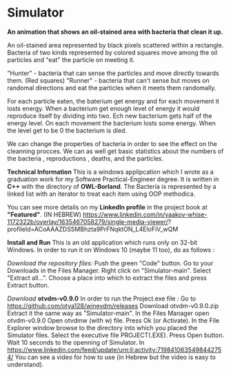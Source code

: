 # Simulator
**An animation that shows an oil-stained area with bacteria that clean it up.**

An oil-stained area represented by black pixels scattered within a rectangle.
Bacteria of two kinds represented by colored squares move among the oil particles and "eat" the particle on meeting it.

"Hunter" - bacteria that can sense the particles and move directly towards them. (Red squares)
"Runner" - bacteria that can't sense but moves on randomal directions and eat the particles when it meets them randomally.

For each particle eaten, the baterium get energy and for each movement it losts energy.
When a bacterium get enough level of energy it would reproduce itself by dividing into two. Ech new bacterium gets half of the energy level.
On each movement the bacterium losts some energy.  When the level get to be 0 the bacterium is died.

We can change the properties of bacteria in order to see the effect on the cleanning procces.  We can as well get basic statistics
about the numbers of the bacteria , reproductions , deaths, and the particles.

**Technical Information**
This is a windows applipcation which I wrote as a graduation work for my Software Practical-Engineer degree.
It is written in **C++** with the directory of **OWL-Borland**.
The Bacteria is represented by a linked list with an iterator to treat each item using OOP methodica.

You can see more details on my **LinkedIn profile** in the project book at **"Featured"**. (IN HEBREW)
https://www.linkedin.com/in/yaakov-whise-1172322b/overlay/1635467058279/single-media-viewer/?
profileId=ACoAAAZDSSMBhzta9PrFNqktON_L4EloFiV_wQM

**Install and Run**
This is an old application which runs only on 32-bit Windows.
In order to run it on Windows 10 (maybe 11 too), do as follows :

*Download the repository files:*
Push the green "Code" button.
Go to your Downloads in the Files Manager.
Right click on "Simulator-main".
Select "Extract all...".
Choose a place into which to extract the files and press Extract button.

*Download* **otvdm-v0.9.0** 
In order to run the Project.exe file :
Go to https://github.com/otya128/winevdm/releases
Download otvdm-v0.9.0.zip
Extract it the same way as "Simulator-main".
In the Files Manager open otvdm-v0.9.0
Open otvdmw (with w) file.
Press Ok (or Activate).
In the File Explorer window browse to the directory into which you placed the Simulator files.
Select the executive file PROJECT(.EXE).
Press Open button.
Wait 10 seconds to the openning of Simulator.
In https://www.linkedin.com/feed/update/urn:li:activity:7198410635498442754/ You can see a video for how to use (in Hebrew but the 
video is easy to understand).

